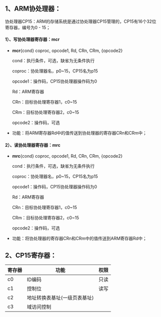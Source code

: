 ## 1、ARM协处理器：

协处理器CP15：ARM的存储系统是通过协处理器CP15管理的，CP15有16个32位寄存器，编号为0 - 15；

#### 1）、写协处理器寄存器：mcr

* **mcr**{cond}     coproc,  opcode1,  Rd,  CRn,  CRm,  {opcode2}

  cond：执行条件，可选，缺省为无条件执行

  coproc：协处理器名，p0~15，CP15名为p15

  opcode1：操作码，CP15协处理器操作码为0

  Rd：ARM寄存器

  CRn：目标协处理寄存器1，c0~15

  CRm：目标协处理寄存器2，c0~15
  
  opcode2：操作码，可选
  
* 功能：将ARM寄存器Rd中的值传送到协处理器的寄存器CRn和CRm中；

#### 2）、读协处理器寄存器：mrc

* **mrc**{cond}     coproc,  opcode1,  Rd,  CRn,  CRm,  {opcode2}

  cond：执行条件，可选，缺省为无条件执行

  coproc：协处理器名，p0~15，CP15名为p15

  opcode1：操作码，CP15协处理器操作码为0

  Rd：ARM寄存器

  CRn：目标协处理寄存器1，c0~15

  CRm：目标协处理寄存器2，c0~15
  
  opcode2：操作码，可选
  
* 功能：将协处理器的寄存器CRn和CRm中的值传送到ARM寄存器Rd中；

## 2、CP15寄存器：

| 寄存器 | 功能                         | 权限 |
| ------ | ---------------------------- | ---- |
| c0     | ID编码                       | 只读 |
| c1     | 控制位                       | 读写 |
| c2     | 地址转换表基址(一级页表基址) |      |
| c3     | 域访问控制                   |      |

